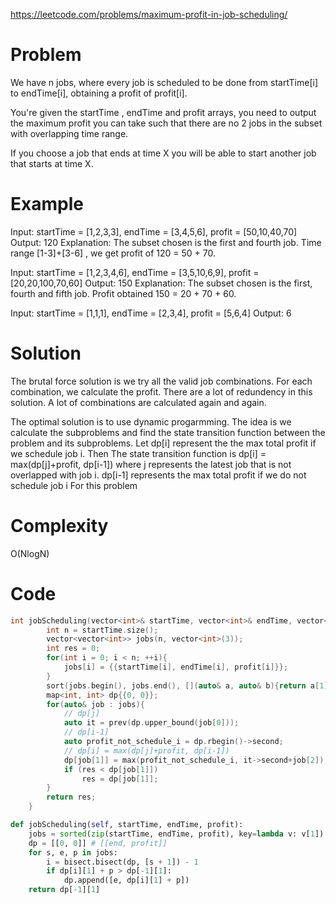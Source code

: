 https://leetcode.com/problems/maximum-profit-in-job-scheduling/

# Problem
We have n jobs, where every job is scheduled to be done from startTime[i] to endTime[i], obtaining a profit of profit[i].

You're given the startTime , endTime and profit arrays, you need to output the maximum profit you can take such that there are no 2 jobs in the subset with overlapping time range.

If you choose a job that ends at time X you will be able to start another job that starts at time X.

# Example
Input: startTime = [1,2,3,3], endTime = [3,4,5,6], profit = [50,10,40,70]
Output: 120
Explanation: The subset chosen is the first and fourth job. 
Time range [1-3]+[3-6] , we get profit of 120 = 50 + 70.

Input: startTime = [1,2,3,4,6], endTime = [3,5,10,6,9], profit = [20,20,100,70,60]
Output: 150
Explanation: The subset chosen is the first, fourth and fifth job. 
Profit obtained 150 = 20 + 70 + 60.

Input: startTime = [1,1,1], endTime = [2,3,4], profit = [5,6,4]
Output: 6

# Solution
The brutal force solution is we try all the valid job combinations.
For each combination, we calculate the profit.
There are a lot of redundency in this solution.
A lot of combinations are calculated again and again.

The optimal solution is to use dynamic progarmming.
The idea is we calculate the subproblems and find the state transition function between the problem and its subproblems.
Let dp[i] represent the the max total profit if we schedule job i.
Then The state transition function is
dp[i] = max(dp[j]+profit, dp[i-1]) where j represents the latest job that is not overlapped with job i. dp[i-1] represents the max total profit
if we do not schedule job i
For this problem
# Complexity
O(NlogN)

# Code

```c++
int jobScheduling(vector<int>& startTime, vector<int>& endTime, vector<int>& profit) {
        int n = startTime.size();
        vector<vector<int>> jobs(n, vector<int>(3));
        int res = 0;
        for(int i = 0; i < n; ++i){
            jobs[i] = {{startTime[i], endTime[i], profit[i]}};
        }
        sort(jobs.begin(), jobs.end(), [](auto& a, auto& b){return a[1] < b[1];});
        map<int, int> dp{{0, 0}};
        for(auto& job : jobs){
            // dp[j]
            auto it = prev(dp.upper_bound(job[0]));
            // dp[i-1]
            auto profit_not_schedule_i = dp.rbegin()->second;
            // dp[i] = max(dp[j]+profit, dp[i-1])
            dp[job[1]] = max(profit_not_schedule_i, it->second+job[2]);
            if (res < dp[job[1]])
                res = dp[job[1]];
        }
        return res;
    }
```

```python
def jobScheduling(self, startTime, endTime, profit):
    jobs = sorted(zip(startTime, endTime, profit), key=lambda v: v[1])
    dp = [[0, 0]] # [[end, profit]]
    for s, e, p in jobs:
        i = bisect.bisect(dp, [s + 1]) - 1
        if dp[i][1] + p > dp[-1][1]:
            dp.append([e, dp[i][1] + p])
    return dp[-1][1]


```
